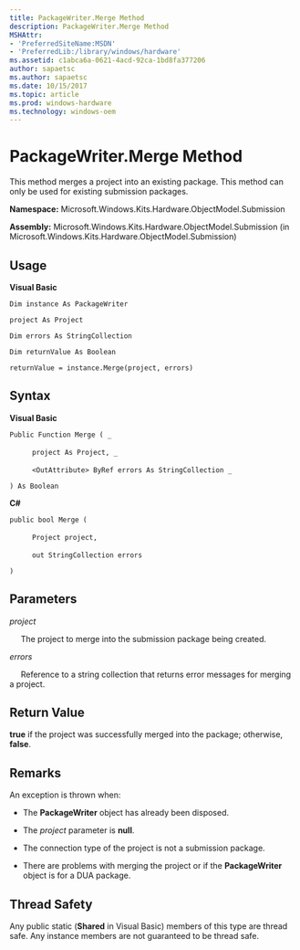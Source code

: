 ```yaml
---
title: PackageWriter.Merge Method
description: PackageWriter.Merge Method
MSHAttr:
- 'PreferredSiteName:MSDN'
- 'PreferredLib:/library/windows/hardware'
ms.assetid: c1abca6a-0621-4acd-92ca-1bd8fa377206
author: sapaetsc
ms.author: sapaetsc
ms.date: 10/15/2017
ms.topic: article
ms.prod: windows-hardware
ms.technology: windows-oem
---
```


# PackageWriter.Merge Method


This method merges a project into an existing package. This method can only be used for existing submission packages.

**Namespace:** Microsoft.Windows.Kits.Hardware.ObjectModel.Submission

**Assembly:** Microsoft.Windows.Kits.Hardware.ObjectModel.Submission (in Microsoft.Windows.Kits.Hardware.ObjectModel.Submission)

## <span id="Usage"></span><span id="usage"></span><span id="USAGE"></span>Usage


**Visual Basic**

`Dim instance As PackageWriter`

`project As Project`

`Dim errors As StringCollection`

`Dim returnValue As Boolean`

`returnValue = instance.Merge(project, errors)`

## <span id="Syntax"></span><span id="syntax"></span><span id="SYNTAX"></span>Syntax


**Visual Basic**

`Public Function Merge ( _`

          `project As Project, _`

          `<OutAttribute> ByRef errors As StringCollection _`

`) As Boolean`

**C#**

`public bool Merge (`

          `Project project,`

          `out StringCollection errors`

`)`

## <span id="Parameters"></span><span id="parameters"></span><span id="PARAMETERS"></span>Parameters


*project*

     The project to merge into the submission package being created.

*errors*

     Reference to a string collection that returns error messages for merging a project.

## <span id="Return_Value"></span><span id="return_value"></span><span id="RETURN_VALUE"></span>Return Value


**true** if the project was successfully merged into the package; otherwise, **false**.

## <span id="Remarks"></span><span id="remarks"></span><span id="REMARKS"></span>Remarks


An exception is thrown when:

-   The **PackageWriter** object has already been disposed.

-   The *project* parameter is **null**.

-   The connection type of the project is not a submission package.

-   There are problems with merging the project or if the **PackageWriter** object is for a DUA package.

## <span id="Thread_Safety"></span><span id="thread_safety"></span><span id="THREAD_SAFETY"></span>Thread Safety


Any public static (**Shared** in Visual Basic) members of this type are thread safe. Any instance members are not guaranteed to be thread safe.

 

 






